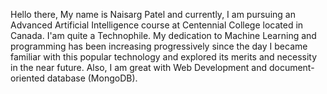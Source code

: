 Hello there, 
My name is Naisarg Patel and currently, I am pursuing an Advanced Artificial Intelligence course at Centennial College located in Canada. I'am quite a Technophile. My dedication to Machine Learning and programming has been increasing progressively since the day I became familiar with this popular technology and explored its merits and necessity in the near future. 
Also, I am great with Web Development and document-oriented database (MongoDB).
